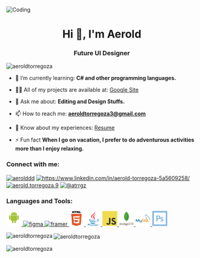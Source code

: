 <img align="Center" alt="Coding" height="450" width="1050" src="https://i.pinimg.com/originals/81/17/8b/81178b47a8598f0c81c4799f2cdd4057.gif">
<h1 align="center">Hi 👋, I'm Aerold</h1>
<h3 align="center">Future UI Designer</h3>

<p align="left"> <img src="https://komarev.com/ghpvc/?username=aeroldtorregoza&label=Profile%20views&color=0e75b6&style=flat" alt="aeroldtorregoza" /> </p>

- 🌱 I’m currently learning: **C# and other programming languages.**

- 👨‍💻 All of my projects are available at: [Google Site](https://sites.google.com/neu.edu.ph/adtorregoza/home?)
- 💬 Ask me about: **Editing and Design Stuffs.**

- 📫 How to reach me: **aeroldtorregoza3@gmail.com**

- 📄 Know about my experiences: [Resume](https://drive.google.com/file/d/1qM-p6S_iVi6jN1m_uw2U9z2BDhWQFU3j/view)

- ⚡ Fun fact **When I go on vacation, I prefer to do adventurous activities more than I enjoy relaxing.**

<h3 align="left">Connect with me:</h3>
<p align="left">
<a href="https://twitter.com/aerolddd" target="blank"><img align="center" src="https://raw.githubusercontent.com/rahuldkjain/github-profile-readme-generator/master/src/images/icons/Social/twitter.svg" alt="aerolddd" height="30" width="40" /></a>
<a href="https://linkedin.com/in/https://www.linkedin.com/in/aerold-torregoza-5a5609258/" target="blank"><img align="center" src="https://raw.githubusercontent.com/rahuldkjain/github-profile-readme-generator/master/src/images/icons/Social/linked-in-alt.svg" alt="https://www.linkedin.com/in/aerold-torregoza-5a5609258/" height="30" width="40" /></a>
<a href="https://fb.com/aerold.torregoza.9" target="blank"><img align="center" src="https://raw.githubusercontent.com/rahuldkjain/github-profile-readme-generator/master/src/images/icons/Social/facebook.svg" alt="aerold.torregoza.9" height="30" width="40" /></a>
<a href="https://instagram.com/@atrrgz" target="blank"><img align="center" src="https://raw.githubusercontent.com/rahuldkjain/github-profile-readme-generator/master/src/images/icons/Social/instagram.svg" alt="@atrrgz" height="30" width="40" /></a>
</p>

<h3 align="left">Languages and Tools:</h3>
<p align="left"> <a href="https://developer.android.com" target="_blank" rel="noreferrer"> <img src="https://raw.githubusercontent.com/devicons/devicon/master/icons/android/android-original-wordmark.svg" alt="android" width="40" height="40"/> </a> <a href="https://www.figma.com/" target="_blank" rel="noreferrer"> <img src="https://www.vectorlogo.zone/logos/figma/figma-icon.svg" alt="figma" width="40" height="40"/> </a> <a href="https://www.framer.com/" target="_blank" rel="noreferrer"> <img src="https://www.vectorlogo.zone/logos/framer/framer-icon.svg" alt="framer" width="40" height="40"/> </a> <a href="https://www.w3.org/html/" target="_blank" rel="noreferrer"> <img src="https://raw.githubusercontent.com/devicons/devicon/master/icons/html5/html5-original-wordmark.svg" alt="html5" width="40" height="40"/> </a> <a href="https://www.java.com" target="_blank" rel="noreferrer"> <img src="https://raw.githubusercontent.com/devicons/devicon/master/icons/java/java-original.svg" alt="java" width="40" height="40"/> </a> <a href="https://developer.mozilla.org/en-US/docs/Web/JavaScript" target="_blank" rel="noreferrer"> <img src="https://raw.githubusercontent.com/devicons/devicon/master/icons/javascript/javascript-original.svg" alt="javascript" width="40" height="40"/> </a> <a href="https://www.mongodb.com/" target="_blank" rel="noreferrer"> <img src="https://raw.githubusercontent.com/devicons/devicon/master/icons/mongodb/mongodb-original-wordmark.svg" alt="mongodb" width="40" height="40"/> </a> <a href="https://www.mysql.com/" target="_blank" rel="noreferrer"> <img src="https://raw.githubusercontent.com/devicons/devicon/master/icons/mysql/mysql-original-wordmark.svg" alt="mysql" width="40" height="40"/> </a> <a href="https://www.photoshop.com/en" target="_blank" rel="noreferrer"> <img src="https://raw.githubusercontent.com/devicons/devicon/master/icons/photoshop/photoshop-line.svg" alt="photoshop" width="40" height="40"/> </a> </p>

<p><img align="left" src="https://github-readme-stats.vercel.app/api/top-langs?username=aeroldtorregoza&show_icons=true&locale=en&layout=compact" alt="aeroldtorregoza" /></p>

<p>&nbsp;<img align="center" src="https://github-readme-stats.vercel.app/api?username=aeroldtorregoza&show_icons=true&locale=en" alt="aeroldtorregoza" /></p>

<p><img align="center" src="https://github-readme-streak-stats.herokuapp.com/?user=aeroldtorregoza&" alt="aeroldtorregoza" /></p>
